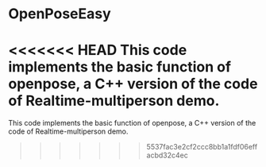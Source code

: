 # OpenPoseEasy
<<<<<<< HEAD
This code implements the basic function of openpose, a C++ version of the code of Realtime-multiperson demo.
=======
This code implements the basic function of openpose, a C++ version of the code of Realtime-multiperson demo.
>>>>>>> 5537fac3e2cf2ccc8bb1a1fdf06effacbd32c4ec
